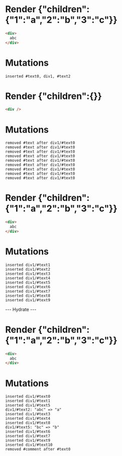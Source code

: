 # Render {"children":{"1":"a","2":"b","3":"c"}}
```html
<div>
  abc
</div>
```

# Mutations
```
inserted #text0, div1, #text2
```


# Render {"children":{}}
```html
<div />
```

# Mutations
```
removed #text after div1/#text0
removed #text after div1/#text0
removed #text after div1/#text0
removed #text after div1/#text0
removed #text after div1/#text0
removed #text after div1/#text0
removed #text after div1/#text0
removed #text after div1/#text0
removed #text after div1/#text0
```


# Render {"children":{"1":"a","2":"b","3":"c"}}
```html
<div>
  abc
</div>
```

# Mutations
```
inserted div1/#text1
inserted div1/#text2
inserted div1/#text3
inserted div1/#text4
inserted div1/#text5
inserted div1/#text6
inserted div1/#text7
inserted div1/#text8
inserted div1/#text9
```


--- Hydrate ---
# Render {"children":{"1":"a","2":"b","3":"c"}}
```html
<div>
  abc
</div>
```

# Mutations
```
inserted div1/#text0
inserted div1/#text1
inserted div1/#text5
div1/#text2: "abc" => "a"
inserted div1/#text3
inserted div1/#text4
inserted div1/#text8
div1/#text5: "bc" => "b"
inserted div1/#text6
inserted div1/#text7
inserted div1/#text9
inserted div1/#text10
removed #comment after #text0
```